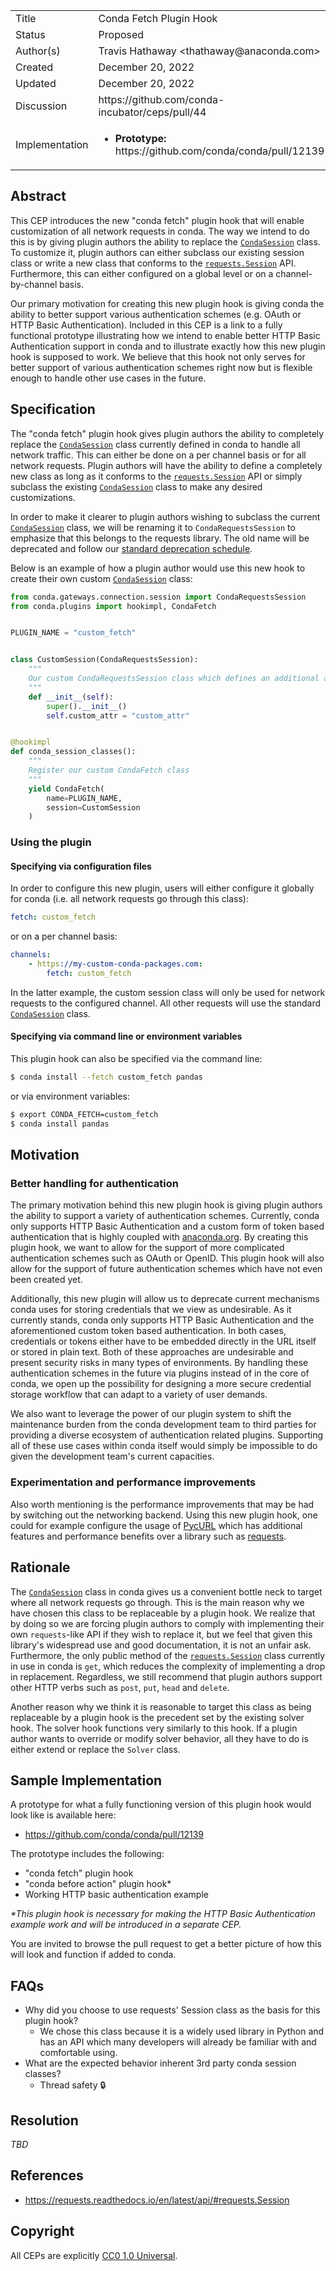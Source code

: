 <table>
    <tr><td> Title </td><td> Conda Fetch Plugin Hook </td>
    <tr><td> Status </td><td> Proposed </td></tr>
    <tr><td> Author(s) </td><td>Travis Hathaway &lt;thathaway@anaconda.com&gt;</td></tr>
    <tr><td> Created </td><td>December 20, 2022</td></tr>
    <tr><td> Updated </td><td>December 20, 2022</td></tr>
    <tr><td> Discussion </td><td>https://github.com/conda-incubator/ceps/pull/44</td></tr>
    <tr>
        <td> Implementation </td>
        <td>
            <ul>
                <li><b>Prototype:</b> https://github.com/conda/conda/pull/12139</li>
            </ul>
        </td>
    </tr>
</table>

[conda-session]: https://github.com/conda/conda/blob/4f2f302688cae358f41e842801f724d5864b4ce7/conda/gateways/connection/session.py#L63
[requests-session]: https://requests.readthedocs.io/en/latest/api/#requests.Session
[python-requests]: https://requests.readthedocs.io/en/latest
[conda-deprecation]: https://github.com/conda-incubator/ceps/blob/main/cep-9.md
[pycurl]: http://pycurl.io

## Abstract

This CEP introduces the new "conda fetch" plugin hook that will enable customization
of all network requests in conda. The way we intend to do this is by
giving plugin authors the ability to replace the [`CondaSession`][conda-session]
class. To customize it, plugin authors can either subclass our existing session 
class or write a new class that conforms to the [`requests.Session`][requests-session] 
API. Furthermore, this can either configured on a global level or on a 
channel-by-channel basis.

Our primary motivation for creating this new plugin hook is giving conda the
ability to better support various authentication schemes (e.g. OAuth or HTTP Basic
Authentication). Included in this CEP is a link to a fully functional prototype
illustrating how we intend to enable better HTTP Basic Authentication support
in conda and to illustrate exactly how this new plugin hook is supposed to work.
We believe that this hook not only serves for better support of various authentication
schemes right now but is flexible enough to handle other use cases in the future.

## Specification

The "conda fetch" plugin hook gives plugin authors the ability to completely replace the
[`CondaSession`][conda-session] class currently defined in conda to handle all network 
traffic. This can either be done on a per channel basis or for all
network requests. Plugin authors will have the ability to define
a completely new class as long as it conforms to the 
[`requests.Session`][requests-session]
API or simply subclass the existing [`CondaSession`][conda-session] class to make any
desired customizations.

In order to make it clearer to plugin authors wishing to subclass
the current [`CondaSession`][conda-session] class, we will be renaming
it to `CondaRequestsSession` to emphasize that this belongs to the
requests library. The old name will be deprecated and follow our
[standard deprecation schedule][conda-deprecation].

Below is an example of how a plugin author would use this new hook
to create their own custom [`CondaSession`][conda-session] class:

```python
from conda.gateways.connection.session import CondaRequestsSession
from conda.plugins import hookimpl, CondaFetch


PLUGIN_NAME = "custom_fetch"


class CustomSession(CondaRequestsSession):
    """
    Our custom CondaRequestsSession class which defines an additional attribute
    """
    def __init__(self):
        super().__init__()
        self.custom_attr = "custom_attr"


@hookimpl
def conda_session_classes(): 
    """
    Register our custom CondaFetch class
    """
    yield CondaFetch(
        name=PLUGIN_NAME, 
        session=CustomSession
    )
```

### Using the plugin

#### Specifying via configuration files

In order to configure this new plugin, users will either configure it
globally for conda (i.e. all network requests go through this class):

```yaml
fetch: custom_fetch
```

or on a per channel basis:

```yaml
channels:
    - https://my-custom-conda-packages.com:
        fetch: custom_fetch
```

In the latter example, the custom session class will only be used for
network requests to the configured channel. All other requests will
use the standard [`CondaSession`][conda-session] class.

#### Specifying via command line or environment variables

This plugin hook can also be specified via the command line:

```bash
$ conda install --fetch custom_fetch pandas
```

or via environment variables:

```bash
$ export CONDA_FETCH=custom_fetch
$ conda install pandas
```

## Motivation

### Better handling for authentication

The primary motivation behind this new plugin hook is
giving plugin authors the ability to support a variety of authentication
schemes. Currently, conda only supports HTTP Basic Authentication
and a custom form of token based authentication that is highly coupled
with [anaconda.org](https://anaconda.org). By creating this plugin hook,
we want to allow for the support of more complicated authentication schemes
such as OAuth or OpenID. This plugin hook will also allow 
for the support of future authentication schemes which have not even been
created yet.

Additionally, this new plugin will allow us to deprecate current mechanisms
conda uses for storing credentials that we view as undesirable. As it
currently stands, conda only supports HTTP Basic 
Authentication and the aforementioned custom token based authentication.
In both cases, credentials or tokens either have to be embedded directly
in the URL itself or stored in plain text. Both of these approaches are
undesirable and present security risks in many types of environments. By
handling these authentication schemes in the future via plugins instead
of in the core of conda, we open up the possibility for designing a more
secure credential storage workflow that can adapt to a variety of user
demands.

We also want to leverage the power of our plugin system to shift the
maintenance burden from the conda development team to third parties
for providing a diverse ecosystem of authentication related plugins.
Supporting all of these use cases within conda itself would simply
be impossible to do given the development team's current capacities.

### Experimentation and performance improvements

Also worth mentioning is the performance improvements that may be had
by switching out the networking backend. Using this new plugin hook,
one could for example configure the usage of [PycURL][pycurl] which 
has additional features and performance benefits over a library
such as [requests][python-requests].

## Rationale

The [`CondaSession`][conda-session] class in conda gives us a convenient bottle neck to
target where all network requests go through. This is the main reason why 
we have chosen this class to be replaceable by a plugin hook. We realize
that by doing so we are forcing plugin authors to comply with implementing
their own `requests`-like API if they wish to replace it, but we feel that
given this library's widespread use and good documentation, it is not
an unfair ask. Furthermore, the only public method of the 
[`requests.Session`][requests-session] class currently in use in conda is `get`,
which reduces the complexity of implementing a drop in replacement.
Regardless, we still recommend that plugin authors support other HTTP
verbs such as `post`, `put`, `head` and `delete`.

Another reason why we think it is reasonable to target this class
as being replaceable by a plugin hook is the precedent set by the existing
solver hook. The solver hook functions very similarly to this hook.
If a plugin author wants to override or modify solver behavior, all
they have to do is either extend or replace the `Solver` class.

## Sample Implementation

A prototype for what a fully functioning version of this plugin hook
would look like is available here:

- https://github.com/conda/conda/pull/12139

The prototype includes the following:

- "conda fetch" plugin hook
- "conda before action" plugin hook*
- Working HTTP basic authentication example

_*This plugin hook is necessary for making the HTTP Basic Authentication 
example work and will be introduced in a separate CEP._

You are invited to browse the pull request to get a better picture of how
this will look and function if added to conda.

## FAQs

- Why did you choose to use requests' Session class as the basis for this plugin hook?
    - We chose this class because it is a widely used library in Python and has an API which many developers will already be familiar with and comfortable using.
- What are the expected behavior inherent 3rd party conda session classes?
    - Thread safety 🔒


## Resolution

_TBD_

## References

- https://requests.readthedocs.io/en/latest/api/#requests.Session

## Copyright

All CEPs are explicitly [CC0 1.0 Universal](https://creativecommons.org/publicdomain/zero/1.0/).

